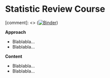 # Statistic Review Course

[comment]: <> ([![Binder](https://mybinder.org/badge_logo.svg)](https://mybinder.org/v2/gh/AStrittmatter/THE-Winter-School/master))

**Approach**

- Blablabla...
- Blablabla...

**Content**

- Blablabla...
- Blablabla...
